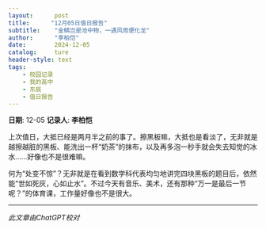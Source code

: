 ```yaml
---
layout:      post
title:      "12月05日值日报告"
subtitle:    "金鳞岂是池中物，一遇风雨便化龙"
author:      "李柏恺"
date:        2024-12-05
catalog:     ture
header-style: text
tags: 
    - 校园记录
    - 我的高中
    - 东辰
    - 值日报告
---
```


**日期**: 12-05
**记录人**: **李柏恺**

上次值日，大抵已经是两月半之前的事了。擦黑板嘛，大抵也是看淡了，无非就是越擦越脏的黑板、能洗出一杯“奶茶”的抹布，以及再多泡一秒手就会失去知觉的冰水……好像也不是很难嘛。

何为“处变不惊”？无非就是在看到数学科代表均匀地讲完四块黑板的题目后，依然能“世如死灰，心如止水”。不过今天有音乐、美术，还有那种“万一是最后一节呢？”的体育课，工作量好像也不是很大。

------

*此文章由ChatGPT校对*
